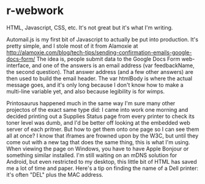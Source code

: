 r-webwork
=========

HTML, Javascript, CSS, etc. It's not great but it's what I'm writing.

Automail.js is my first bit of Javascript to actually be put into production. 
It's pretty simple, and I stole most of it from Alamoxie at 
http://alamoxie.com/blog/tech-tips/sending-confirmation-emails-google-docs-form/
The idea is, people submit data to the Google Docs Form web-interface, and one 
of the answers is an email address (var feedbackName, the second question). 
That answer address (and a few other answers) are then used to build the email 
header. The var htmlBody is where the actual message goes, and it's only long
because I don't know how to make a multi-line variable yet, and also because 
legibility is for wimps. 

Printosaurus happened much in the same way I'm sure many other projectos of the
exact same type did: I came into work one morning and decided printing out a 
Supplies Status page from every printer to check its toner level was dumb, 
and I'd be better off looking at the embedded web server of each pritner. But 
how to get them onto one page so I can see them all at once? I know that iframes
are frowned upon by the W3C, but until they come out with a new tag that does 
the same thing, this is what I'm using. When viewing the page on Windows, you 
have to have Apple Bonjour or something similar installed. I'm still waiting on 
an mDNS solution for Android, but even restricted to my desktop, this little bit
of HTML has saved me a lot of time and paper. Here's a tip on finding the name 
of a Dell printer: it's often "DEL" plus the MAC address.